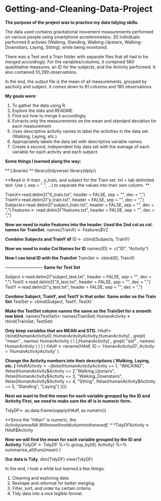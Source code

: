 # Getting-and-Cleaning-Data-Project
**The purpose of the project was to practice my data tidying skills.**

The data used contains gravitational movement measurements performed on various people using smartphone accelerometers. 30 indivduals perfomred 6 activies (Walking, Standing, Walking-Upstairs, Walking-Downstiars, Laying, Sitting), while being monitored. 

There was a Test and a Train folder with separate files that all had to be merged accordingly. 
For the variables/columns, it contained 560 quantitative measures, an ID for the subjects, and the Activity performed.
It also contained 10,299 observations.

In the end, the output file is the mean of all measurements, grouped by aactivity and subject. It comes down to 81 columns and 180 observations. 

**My goals were:**

1.	To gather the data using R.
2.	Explore the data and README.
3.	Find out how to merge it accordingly.
4.	Extracts only the measurements on the mean and standard deviation for each measurement.
5.	Uses descriptive activity names to label the activities in the data set. (Walking, Laying, etc.)
6.	Appropriately labels the data set with descriptive variable names.
7.	Create a second, independent tidy data set with the average of each variable for each activity and each subject.

    

**Some things I learned along the way:**

** Libraries **
library(tidyverse)
library(dplyr)

**Read in X-train , y_train, and subject for the Train set. 
txt = tab delimited text. 
 Use (..sep = "  ", ...) to separate the values into their own column. **

TrainX<-read.delim2("X_train.txt", header = FALSE, sep = "", dec = ",")
TrainY<-read.delim2("y_train.txt", header = FALSE, sep = "", dec = ",")
Subjects<-read.delim2("subject_train.txt", header = FALSE, sep = "", dec = ",")
Features <- read.delim2("features.txt", header = FALSE, sep = "", dec = ",")


**Now we need to make Features into the header. Used the 2nd col as col. names for TrainSet.**
names(TrainX) <- Features$V2

**Combine Subjects and TrainY df**
ID <- cbind(Subjects, TrainY)

**Now we need to make Col Names for ID**
names(ID) <- c("ID", "Activity")

**Now I can bind ID with the TrainSet**
TrainSet <- cbind(ID, TrainX)

**------------------- Same for Test Set**

Subject <-read.delim2("subject_test.txt", header = FALSE, sep = "", dec = ",")
TestX <-read.delim2("X_test.txt", header = FALSE, sep = "", dec = ",")
TestY <-read.delim2("y_test.txt", header = FALSE, sep = "", dec = ",")

**Combine Subject, TrainY, and TestY in that order. Same order as the Train Set**
TestSet <- cbind(Subject, TestY, TestX)

**Make the TestSet column names the same as the TrainSet for a smooth row bind.** 
names(TestSet)<- names(TrainSet)
HumanActivity <- rbind(TrainSet, TestSet)

**Only keep variables that are MEAN and STD.**
HAdf<- cbind(HumanActivity$ID, HumanActivity$Activity,HumanActivity[ , grepl( "mean" , names( HumanActivity ) ) ],HumanActivity[ , grepl( "std" , names( HumanActivity ) ) ] )
HAdf <- rename(HAdf, ID = 'HumanActivity$ID',Activity = 'HumanActivity$Activity' )

**Change the Activity numbers into their descriptions ( Walking, Laying, etc. )**
HAdf$Activity <- ifelse(HumanActivity$Activity == 1, "WALKING",
                        ifelse(HumanActivity$Activity == 2,"Walking_Upstairs", 
                               ifelse(HumanActivity$Activity == 3, "Walking_Downstairs", 
                                      ifelse(HumanActivity$Activity == 4, "Sitting",
                                             ifelse(HumanActivity$Activity == 5, "Standing", "Laying")
                                      ))))

**Next we want to find the mean for each variable grouped by the ID and Activity 
First, we need to make sure the df is in numeric form.**

TidyDF<- as.data.frame(sapply(HAdf, as.numeric))

**Since the "HAan" is numeric, the $Activity is now NA. Will move the old column to the new df.**
TidyDF$Activity <- HAdf$Activity

**Now we will find the mean for each variable grouped by the ID and Activity**
TidyDF <- TidyDF %>% group_by(ID, Activity) %>% summarise_all(funs(mean) )

**Our data is Tidy.**
dim(TidyDF)
view(TidyDF)


In the end, I took a while but learned a few things:

1.	Cleaning and exploring data.
2.	Reshape and reformat for better merging.
3.	Filter, sort, and order by certain criteria. 
4.	Tidy data into a nice legible format. 


